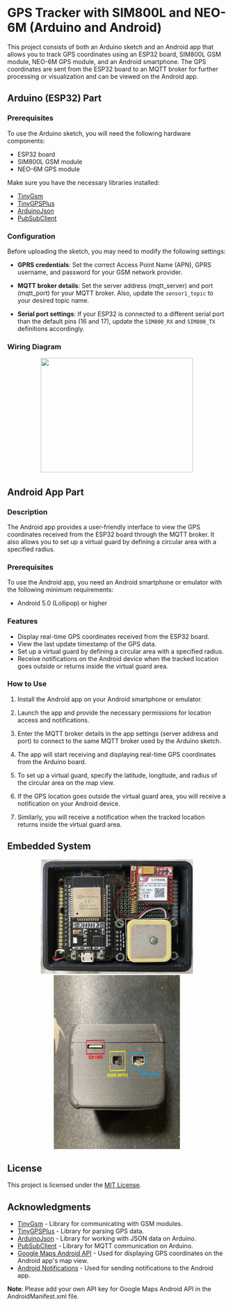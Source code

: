 # GPS Tracker with SIM800L and NEO-6M (Arduino and Android)

This project consists of both an Arduino sketch and an Android app that allows you to track GPS coordinates using an ESP32 board, SIM800L GSM module, NEO-6M GPS module, and an Android smartphone. The GPS coordinates are sent from the ESP32 board to an MQTT broker for further processing or visualization and can be viewed on the Android app.

## Arduino (ESP32) Part

### Prerequisites

To use the Arduino sketch, you will need the following hardware components:

- ESP32 board
- SIM800L GSM module
- NEO-6M GPS module

Make sure you have the necessary libraries installed:

- [TinyGsm](https://github.com/vshymanskyy/TinyGSM)
- [TinyGPSPlus](https://github.com/mikalhart/TinyGPSPlus)
- [ArduinoJson](https://arduinojson.org/)
- [PubSubClient](https://pubsubclient.knolleary.net/)

### Configuration

Before uploading the sketch, you may need to modify the following settings:

- **GPRS credentials**: Set the correct Access Point Name (APN), GPRS username, and password for your GSM network provider.

- **MQTT broker details**: Set the server address (mqtt_server) and port (mqtt_port) for your MQTT broker. Also, update the `sensor1_topic` to your desired topic name.

- **Serial port settings**: If your ESP32 is connected to a different serial port than the default pins (16 and 17), update the `SIM800_RX` and `SIM800_TX` definitions accordingly.

### Wiring Diagram

 <p align="center"> 
  <img width="350" height="263" src="images/circuit.jpg" hspace="10"> 
</p>

## Android App Part

### Description

The Android app provides a user-friendly interface to view the GPS coordinates received from the ESP32 board through the MQTT broker. It also allows you to set up a virtual guard by defining a circular area with a specified radius.

### Prerequisites

To use the Android app, you need an Android smartphone or emulator with the following minimum requirements:

- Android 5.0 (Lollipop) or higher

### Features

- Display real-time GPS coordinates received from the ESP32 board.
- View the last update timestamp of the GPS data.
- Set up a virtual guard by defining a circular area with a specified radius.
- Receive notifications on the Android device when the tracked location goes outside or returns inside the virtual guard area.

### How to Use

1. Install the Android app on your Android smartphone or emulator.

2. Launch the app and provide the necessary permissions for location access and notifications.

3. Enter the MQTT broker details in the app settings (server address and port) to connect to the same MQTT broker used by the Arduino sketch.

4. The app will start receiving and displaying real-time GPS coordinates from the Arduino board.

5. To set up a virtual guard, specify the latitude, longitude, and radius of the circular area on the map view.

6. If the GPS location goes outside the virtual guard area, you will receive a notification on your Android device.

7. Similarly, you will receive a notification when the tracked location returns inside the virtual guard area.

## Embedded System

<p align="center"> 
  <img width="350" height="263" src="images/tracker.jpg" hspace="10"> 
  <img width="290" height="400" src="images/real_box.png" hspace="10"> 
</p>

## License

This project is licensed under the [MIT License](LICENSE).

## Acknowledgments

- [TinyGsm](https://github.com/vshymanskyy/TinyGSM) - Library for communicating with GSM modules.
- [TinyGPSPlus](https://github.com/mikalhart/TinyGPSPlus) - Library for parsing GPS data.
- [ArduinoJson](https://arduinojson.org/) - Library for working with JSON data on Arduino.
- [PubSubClient](https://pubsubclient.knolleary.net/) - Library for MQTT communication on Arduino.
- [Google Maps Android API](https://developers.google.com/maps/documentation/android-sdk) - Used for displaying GPS coordinates on the Android app's map view.
- [Android Notifications](https://developer.android.com/training/notify-user/build-notification) - Used for sending notifications to the Android app.

**Note**: Please add your own API key for Google Maps Android API in the AndroidManifest.xml file.
